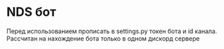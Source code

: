 # NDS бот
Перед использованием прописать в settings.py токен бота и id канала. Рассчитан на нахождение бота только в одном дискорд сервере
